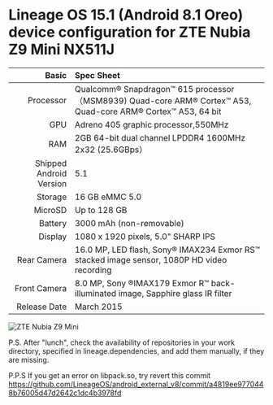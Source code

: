 
Lineage OS 15.1 (Android 8.1 Oreo)
device configuration for 
ZTE Nubia Z9 Mini NX511J
=====================================

Basic   | Spec Sheet
-------:|:-------------------------
Processor | Qualcomm® Snapdragon™ 615 processor（MSM8939) Quad-core ARM® Cortex™ A53, Quad-core ARM® Cortex™ A53, 64 bit
GPU     | Adreno 405 graphic processor,550MHz
RAM  | 2GB 64-bit dual channel LPDDR4 1600MHz 2x32 (25.6GBps）
Shipped Android Version | 5.1
Storage | 16 GB eMMC 5.0
MicroSD | Up to 128 GB
Battery | 3000 mAh (non-removable)
Display | 1080 x 1920 pixels, 5.0" SHARP IPS
Rear Camera  | 16.0 MP, LED flash, Sony® IMAX234 Exmor RS™ stacked image sensor, 1080P HD video recording 
Front Camera | 8.0 MP, Sony ®IMAX179 Exmor R™ back-illuminated image, Sapphire glass IR filter 
Release Date | March 2015

![ZTE Nubia Z9 Mini](http://static.nubia.cn/product/max/images/params/params_z9max02.jpg "ZTE Nubia Z9 Mini")

P.S. After "lunch", check the availability of repositories in your work directory, specified in lineage.dependencies, and add them manually, if they are missing.

P.P.S If you get an error on libpack.so, try revert this commit  https://github.com/LineageOS/android_external_v8/commit/a4819ee9770448b76005d47d2642c1dc4b3978fd
